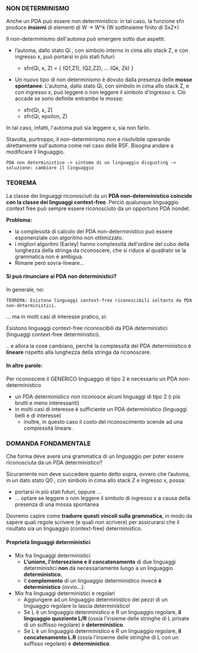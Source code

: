 ### NON DETERMINISMO
Anche un PDA può essere non deterministico: in tal caso, la funzione sfn produce __insiemi__ di elementi di W -> W^k (W sottinsieme finito di SxZ*)

Il non-determinismo dell'automa può emergere sotto
due aspetti:
- l’automa, dallo stato Qi , con simbolo interno in cima allo stack Z, e con ingresso x, può portarsi in più stati futuri:
    - sfn(Qi, x, Z) = { (Q1,Z1), (Q2,Z2), … (Qk, Zk) }

- Un nuovo tipo di non determinismo è dovuto dalla presenza delle __mosse spontanee__. L'automa, dallo stato Qi, con simbolo in cima allo stack Z, e con ingresso x, può leggere o non leggere il simbolo d'ingresso x. Ciò accade se sono definite entrambe le mosse:
    - sfn(Qi, x, Z)
    - sfn(Qi, epsilon, Z)

In tal caso, infatti, l'automa può sia leggere x, sia non farlo. 

Stavolta, purtroppo, il non-determinismo non è risolvibile operando direttamente sull'automa come nel caso delle RSF. Bisogna andare a modificare il linguaggio.

    PDA non deterministico -> sintomo di un linguaggio disgusting -> soluzione: cambiare il linguaggio


### TEOREMA 
La classe dei linguaggi riconosciuti da un __PDA non-deterministico coincide con la classe dei linguaggi context-free__. Perciò qualunque linguaggio context free può sempre essere riconosciuto da un opportuno PDA nondet.

__Problema:__
- la complessità di calcolo del PDA non-deterministico può essere esponenziale con algoritmo non ottimizzato.
- i migliori algoritmi (Earley) hanno complessità dell'ordine del cubo della lunghezza della stringa da riconoscere, che si riduce al quadrato se la grammatica non è ambigua.
- Rimane però sovra-lineare…

#### Si può rinunciare ai PDA non deterministici?
In generale, no:

    TEOREMA: Esistono linguaggi context-free riconoscibili soltanto da PDA non-deterministici.

... ma in molti casi di interesse pratico, sì:

Esistono linguaggi context-free riconoscibili da PDA deterministici (linguaggi context-free deterministici).

.. e allora la cose cambiano, perché la complessità del PDA deterministico è __lineare__ rispetto alla lunghezza della stringa da riconoscere.

#### In altre parole: 
Per riconoscere il GENERICO linguaggio di tipo 2 è necessario un PDA non-deterministico
- un PDA deterministico non riconosce alcuni linguaggi di tipo 2 (i più brutti e meno interessanti)
- in molti casi di interesse è sufficiente un PDA deterministico (linguaggi belli e di interesse)
    - inoltre, in questo caso il costo del riconoscimento scende ad una complessità lineare.

### DOMANDA FONDAMENTALE
Che forma deve avere una grammatica di un linguaggio per poter essere riconosciuta da un PDA deterministico?

Sicuramente non deve succedere quanto detto sopra, ovvero che l’automa, in un dato stato Q0 , con simbolo in cima allo stack Z e ingresso x, possa:
- portarsi in più stati futuri, oppure ...
- ... optare se leggere o non leggere il simbolo di ingresso x a causa della presenza di una mossa spontanea 

Dovremo capire come __tradurre questi vincoli sulla grammatica__, in modo da sapere quali regole scrivere (e quali non scrivere) per assicurarsi che il risultato sia un linguaggio (context-free) deterministico.

#### Proprietà linguaggi deterministici

- Mix fra linguaggi deterministici
    - __L'unione, l'intersezione e il concatenamento__ di due linguaggi deterministici __non__ dà necessariamente luogo a un linguaggio __deterministico__.
    - Il __complemento__ di un linguaggio deterministico invece __è deterministico__ (ovvio…).
- Mix fra linguaggi deterministici e regolari
    - Aggiungere ad un linguaggio deterministico dei pezzi di un linguaggio regolare lo lascia deterministico!
    - Se L è un linguaggio deterministico e R un linguaggio regolare, __il linguaggio quoziente L/R__ (ossia l'insieme delle stringhe di L private di un suffisso regolare) è __deterministico__.
    - Se L è un linguaggio deterministico e R un linguaggio regolare, __il concatenamento L.R__ (ossia l'insieme delle stringhe di L con un suffisso regolare) è __deterministico__.